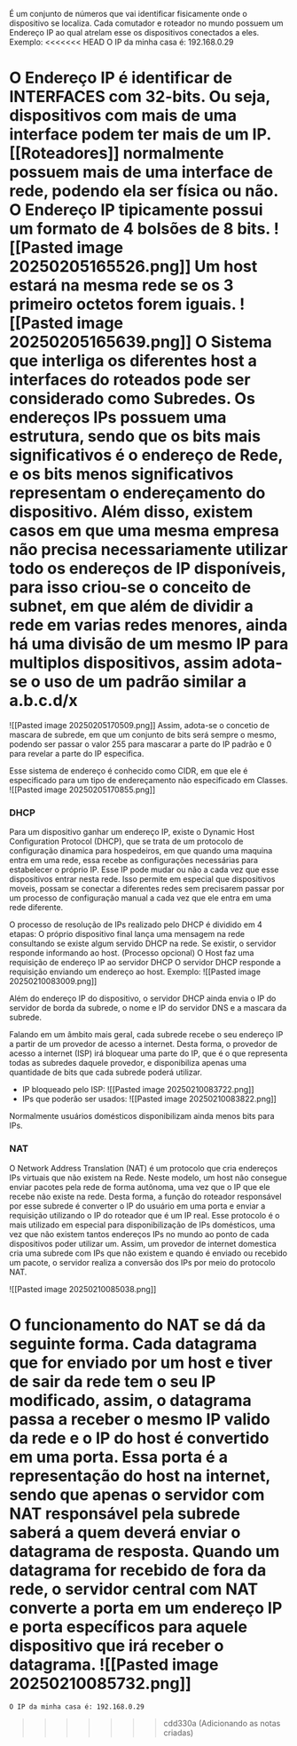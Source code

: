 É um conjunto de números que vai identificar fisicamente onde o dispositivo se localiza. Cada comutador e roteador no mundo possuem um Endereço IP ao qual atrelam esse os dispositivos conectados a eles.
Exemplo:
<<<<<<< HEAD
	O IP da minha casa é: 192.168.0.29

O Endereço IP é identificar de INTERFACES com 32-bits. Ou seja, dispositivos com mais de uma interface podem ter mais de um IP.
[[Roteadores]] normalmente possuem mais de uma interface de rede, podendo ela ser física ou não.
O Endereço IP tipicamente possui um formato de 4 bolsões de 8 bits.
![[Pasted image 20250205165526.png]]
Um host estará na mesma rede se os 3 primeiro octetos forem iguais.
![[Pasted image 20250205165639.png]]
O Sistema que interliga os diferentes host a interfaces do roteados pode ser considerado como Subredes. Os endereços IPs possuem uma estrutura, sendo que os bits mais significativos é o endereço de Rede, e os bits menos significativos representam o endereçamento do dispositivo.
Além disso, existem casos em que uma mesma empresa não precisa necessariamente utilizar todo os endereços de IP disponíveis, para isso criou-se o conceito de subnet, em que além de dividir a rede em varias redes menores, ainda há uma divisão de um mesmo IP para multiplos dispositivos, assim adota-se o uso de um padrão similar a 
a.b.c.d/x
=
![[Pasted image 20250205170509.png]]
Assim, adota-se o concetio de mascara de subrede, em que um conjunto de bits será sempre o mesmo, podendo ser passar o valor 255 para mascarar a parte do IP padrão e 0 para revelar a parte do IP especifica.

Esse sistema de endereço é conhecido como CIDR, em que ele é especificado para um tipo de endereçamento não especificado em Classes.
![[Pasted image 20250205170855.png]]
### DHCP
Para um dispositivo ganhar um endereço IP, existe o Dynamic Host Configuration Protocol (DHCP), que se trata de um protocolo de configuração dinamica para hospedeiros, em que quando uma maquina entra em uma rede, essa recebe as configurações necessárias para estabelecer o próprio IP. Esse IP pode mudar ou não a cada vez que esse dispositivos entrar nesta rede. Isso permite em especial que dispositivos moveis, possam se conectar a diferentes redes sem precisarem passar por um processo de configuração manual a cada vez que ele entra em uma rede diferente.

O processo de resolução de IPs realizado pelo DHCP é dividido em 4 etapas:
	O próprio dispositivo final lança uma mensagem na rede consultando se existe algum servido DHCP na rede. Se existir, o servidor responde informando ao host. (Processo opcional)
	O Host faz uma requisição de endereço IP ao servidor DHCP
	O servidor DHCP responde a requisição enviando um endereço ao host.
	Exemplo: ![[Pasted image 20250210083009.png]]

Além do endereço IP do dispositivo, o servidor DHCP ainda envia o IP do servidor de borda da subrede, o nome e IP do servidor DNS e a mascara da subrede.

Falando em um âmbito mais geral, cada subrede recebe o seu endereço IP a partir  de um provedor de acesso a internet. Desta forma, o provedor de acesso a internet (ISP) irá bloquear uma parte do IP, que é o que representa todas as subredes daquele provedor, e disponibiliza apenas uma quantidade de bits que cada subrede poderá utilizar.

* IP bloqueado pelo ISP: ![[Pasted image 20250210083722.png]]
* IPs que poderão ser usados: ![[Pasted image 20250210083822.png]]

Normalmente usuários domésticos disponibilizam ainda menos bits para IPs.

### NAT
O Network Address Translation (NAT) é um protocolo que cria endereços IPs virtuais que não existem na Rede. Neste modelo, um host não consegue enviar pacotes pela rede de forma autônoma, uma vez que o IP que ele recebe não existe na rede. Desta forma, a função do roteador responsável por esse subrede é converter o IP do usuário em uma porta e enviar a requisição utilizando o IP do roteador que é um IP real. 
Esse protocolo é o mais utilizado em especial para disponibilização de IPs domésticos, uma vez que não existem tantos endereços IPs no mundo ao ponto de cada dispositivos poder utilizar um. Assim, um provedor de internet domestica cria uma subrede com IPs que não existem e quando é enviado ou recebido um pacote, o servidor realiza a conversão dos IPs por meio do protocolo NAT.

![[Pasted image 20250210085038.png]]

O funcionamento do NAT se dá da seguinte forma. Cada datagrama que for enviado por um host e tiver de sair da rede tem o seu IP modificado, assim, o datagrama passa a receber o mesmo IP valido da rede e o IP do host é convertido em uma porta. Essa porta é a representação do host na internet, sendo que apenas o servidor com NAT responsável pela subrede saberá a quem deverá enviar o datagrama de resposta. Quando um datagrama for recebido de fora da rede, o servidor central com NAT converte a porta em um endereço IP e porta específicos para aquele dispositivo que irá receber o datagrama.
![[Pasted image 20250210085732.png]]
=======
	O IP da minha casa é: 192.168.0.29
>>>>>>> cdd330a (Adicionando as notas criadas)
